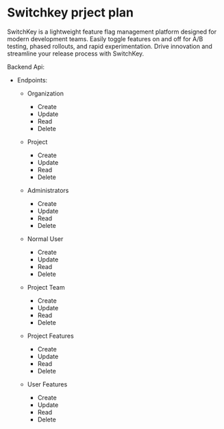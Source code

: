# Switchkey prject plan

SwitchKey is a lightweight feature flag management platform designed for modern development teams. Easily toggle features on and off for A/B testing, phased rollouts, and rapid experimentation. Drive innovation and streamline your release process with SwitchKey.

Backend Api:

- Endpoints:
  - Organization
    - Create
    - Update
    - Read
    - Delete

  - Project
    - Create
    - Update
    - Read
    - Delete

  - Administrators
    - Create
    - Update
    - Read
    - Delete

  - Normal User
    - Create
    - Update
    - Read
    - Delete

  - Project Team
    - Create
    - Update
    - Read
    - Delete

  - Project Features
    - Create
    - Update
    - Read
    - Delete

  - User Features
    - Create
    - Update
    - Read
    - Delete
